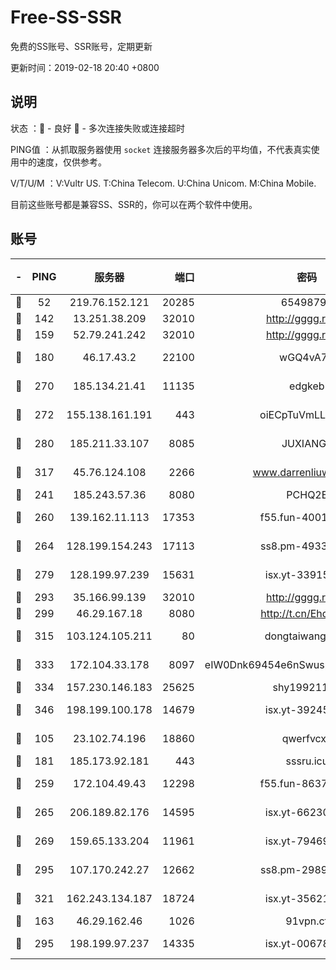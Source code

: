 # Free-SS-SSR

免费的SS账号、SSR账号，定期更新

更新时间：2019-02-18 20:40 +0800

## 说明

状态     ：🙂 - 良好 🙁 - 多次连接失败或连接超时

PING值   ：从抓取服务器使用 `socket` 连接服务器多次后的平均值，不代表真实使用中的速度，仅供参考。

V/T/U/M  ：V:Vultr US. T:China Telecom. U:China Unicom. M:China Mobile.

目前这些账号都是兼容SS、SSR的，你可以在两个软件中使用。

## 账号

|-|PING|服务器|端口|密码|加密方式|区域|V/T/U/M|
|:----:|:----:|:-----:|-----:|:----:|:----:|:----:|:----:|
|🙂|52|219.76.152.121|20285|65498798|chacha20|HK|7↑/5↑/5↑/5↑|
|🙂|142|13.251.38.209|32010|http://gggg.rocks|chacha20|SG|6↑/7↓/7↑/6↓|
|🙂|159|52.79.241.242|32010|http://gggg.rocks|chacha20|KR|7↑/9↑/9↑/5↑|
|🙂|180|46.17.43.2|22100|wGQ4vA7D|aes-256-gcm|RU|4↓/10↑/10↑/10↑|
|🙂|270|185.134.21.41|11135|edgkeb|aes-256-cfb|GB|10↑/10↑/10↑/10↑|
|🙂|272|155.138.161.191|443|oiECpTuVmLLxk4Ts|aes-256-cfb|US|4↓/10↑/10↑/10↑|
|🙂|280|185.211.33.107|8085|JUXIANGE|aes-128-ctr|US|10↑/10↑/10↑/10↑|
|🙂|317|45.76.124.108|2266|www.darrenliuwei.com|aes-256-cfb|AU|8↑/9↑/10↑/10↑|
|🙂|241|185.243.57.36|8080|PCHQ2E|rc4-md5|US|10↑/9↑/8↑/10↑|
|🙂|260|139.162.11.113|17353|f55.fun-40016960|aes-256-cfb|SG|7↑/6↑/6↑/6↑|
|🙂|264|128.199.154.243|17113|ss8.pm-49338576|aes-256-cfb|SG|10↑/10↑/9↑/10↑|
|🙂|279|128.199.97.239|15631|isx.yt-33915830|aes-256-cfb|SG|10↑/10↑/10↑/10↑|
|🙂|293|35.166.99.139|32010|http://gggg.rocks|chacha20|US|9↑/8↑/8↑/8↑|
|🙂|299|46.29.167.18|8080|http://t.cn/EhdmTxe|rc4-md5|RU|10↑/10↑/10↑/10↑|
|🙂|315|103.124.105.211|80|dongtaiwang.com|aes-256-cfb|US|10↑/10↑/10↑/10↑|
|🙂|333|172.104.33.178|8097|eIW0Dnk69454e6nSwuspv9DmS201tQ0D|aes-256-cfb|SG|10↑/10↑/10↑/10↑|
|🙂|334|157.230.146.183|25625|shy19921124|rc4-md5|US|10↑/10↑/10↑/10↑|
|🙂|346|198.199.100.178|14679|isx.yt-39245989|aes-256-cfb|US|10↑/10↑/10↑/10↑|
|🙂|105|23.102.74.196|18860|qwerfvcxz|aes-256-gcm|JP|9↑/9↑/10↑/10↑|
|🙂|181|185.173.92.181|443|sssru.icu|rc4-md5|RU|10↑/9↑/10↑/9↓|
|🙂|259|172.104.49.43|12298|f55.fun-86373807|aes-256-cfb|SG|7↑/6↑/6↑/6↑|
|🙂|265|206.189.82.176|14595|isx.yt-66230014|aes-256-cfb|SG|10↑/10↑/10↑/10↑|
|🙂|269|159.65.133.204|11961|isx.yt-79469931|aes-256-cfb|SG|10↑/10↑/10↑/10↑|
|🙂|295|107.170.242.27|12662|ss8.pm-29895906|aes-256-cfb|US|10↑/10↑/9↑/10↑|
|🙂|321|162.243.134.187|18724|isx.yt-35621483|aes-256-cfb|US|9↑/10↑/10↑/10↑|
|🙁|163|46.29.162.46|1026|91vpn.cf|rc4-md5|RU|10↑/9↑/9↓/10↑|
|🙁|295|198.199.97.237|14335|isx.yt-00678289|aes-256-cfb|US|10↑/10↑/10↑/10↑|
